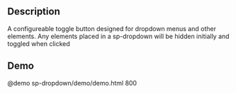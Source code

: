 <!--
@module {can.Component} sp-dropdown <sp-dropdown />
@memberof spectre-canjs.components
@group sp-dropdown.types Types
@outline 3
-->

## Description

A configureable toggle button designed for dropdown menus and other elements.
Any elements placed in a sp-dropdown will be hidden initially and
 toggled when clicked

## Demo

@demo sp-dropdown/demo/demo.html 800

